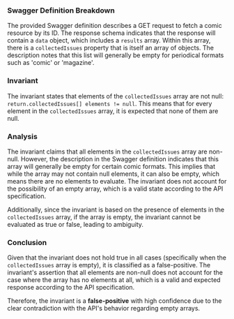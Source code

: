 ### Swagger Definition Breakdown
The provided Swagger definition describes a GET request to fetch a comic resource by its ID. The response schema indicates that the response will contain a `data` object, which includes a `results` array. Within this array, there is a `collectedIssues` property that is itself an array of objects. The description notes that this list will generally be empty for periodical formats such as 'comic' or 'magazine'.

### Invariant
The invariant states that elements of the `collectedIssues` array are not null: `return.collectedIssues[] elements != null`. This means that for every element in the `collectedIssues` array, it is expected that none of them are null.

### Analysis
The invariant claims that all elements in the `collectedIssues` array are non-null. However, the description in the Swagger definition indicates that this array will generally be empty for certain comic formats. This implies that while the array may not contain null elements, it can also be empty, which means there are no elements to evaluate. The invariant does not account for the possibility of an empty array, which is a valid state according to the API specification. 

Additionally, since the invariant is based on the presence of elements in the `collectedIssues` array, if the array is empty, the invariant cannot be evaluated as true or false, leading to ambiguity. 

### Conclusion
Given that the invariant does not hold true in all cases (specifically when the `collectedIssues` array is empty), it is classified as a false-positive. The invariant's assertion that all elements are non-null does not account for the case where the array has no elements at all, which is a valid and expected response according to the API specification. 

Therefore, the invariant is a **false-positive** with high confidence due to the clear contradiction with the API's behavior regarding empty arrays.
